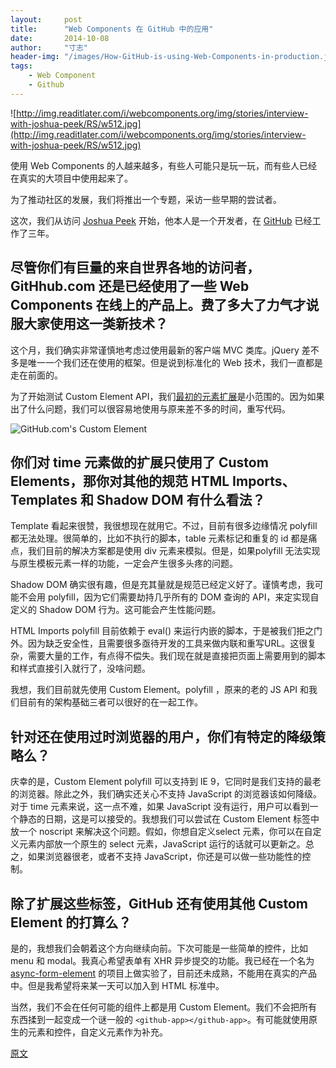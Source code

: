 ```yaml
---
layout:     post
title:      "Web Components 在 GitHub 中的应用"
date:       2014-10-08
author:     "寸志"
header-img: "/images/How-GitHub-is-using-Web-Components-in-production.jpg"
tags:
    - Web Component
    - Github
---
```


![http://img.readitlater.com/i/webcomponents.org/img/stories/interview-with-joshua-peek/RS/w512.jpg](http://img.readitlater.com/i/webcomponents.org/img/stories/interview-with-joshua-peek/RS/w512.jpg)

使用 Web Components 的人越来越多，有些人可能只是玩一玩，而有些人已经在真实的大项目中使用起来了。

为了推动社区的发展，我们将推出一个专题，采访一些早期的尝试者。

这次，我们从访问 [Joshua Peek](https://twitter.com/joshpeek/) 开始，他本人是一个开发者，在 [GitHub](https://github.com/) 已经工作了三年。

## 尽管你们有巨量的来自世界各地的访问者，GitHhub.com 还是已经使用了一些 Web Components 在线上的产品上。费了多大了力气才说服大家使用这一类新技术？

这个月，我们确实非常谨慎地考虑过使用最新的客户端 MVC 类库。jQuery 差不多是唯一一个我们还在使用的框架。但是说到标准化的 Web 技术，我们一直都是走在前面的。

为了开始测试 Custom Element API，我们[最初的元素扩展](https://github.com/github/time-elements)是小范围的。因为如果出了什么问题，我们可以很容易地使用与原来差不多的时间，重写代码。

![GitHub.com's Custom Element](http://webcomponents.org/img/stories/github-custom-element.jpg)

## 你们对 time 元素做的扩展只使用了 Custom Elements，那你对其他的规范 HTML Imports、Templates 和 Shadow DOM 有什么看法？

Template 看起来很赞，我很想现在就用它。不过，目前有很多边缘情况 polyfill 都无法处理。很简单的，比如不执行的脚本，table 元素标记和重复的 id 都是痛点，我们目前的解决方案都是使用 div 元素来模拟。但是，如果polyfill 无法实现与原生模板元素一样的功能，一定会产生很多头疼的问题。

Shadow DOM 确实很有趣，但是充其量就是规范已经定义好了。谨慎考虑，我可能不会用 polyfill，因为它们需要劫持几乎所有的 DOM 查询的 API，来定实现自定义的 Shadow DOM 行为。这可能会产生性能问题。

HTML Imports polyfill 目前依赖于 eval() 来运行内嵌的脚本，于是被我们拒之门外。因为缺乏安全性，且需要很多亟待开发的工具来做内联和重写URL。这很复杂，需要大量的工作，有点得不偿失。我们现在就是直接把页面上需要用到的脚本和样式直接引入就行了，没啥问题。

我想，我们目前就先使用 Custom Element。polyfill ，原来的老的 JS API 和我们目前有的架构基础三者可以很好的在一起工作。

## 针对还在使用过时浏览器的用户，你们有特定的降级策略么？

庆幸的是，Custom Element polyfill 可以支持到 IE 9，它同时是我们支持的最老的浏览器。除此之外，我们确实还关心不支持 JavaScript 的浏览器该如何降级。对于 time 元素来说，这一点不难，如果 JavaScript 没有运行，用户可以看到一个静态的日期，这是可以接受的。我想我们可以尝试在 Custom Element 标签中放一个 noscript 来解决这个问题。假如，你想自定义select 元素，你可以在自定义元素内部放一个原生的 select 元素，JavaScript 运行的话就可以更新之。总之，如果浏览器很老，或者不支持 JavaScript，你还是可以做一些功能性的控制。

## 除了扩展这些标签，GitHub 还有使用其他 Custom Element 的打算么？

是的，我想我们会朝着这个方向继续向前。下次可能是一些简单的控件，比如 menu  和 modal。我真心希望表单有 XHR 异步提交的功能。我已经在一个名为 [async-form-element](https://github.com/josh/async-form-element) 的项目上做实验了，目前还未成熟，不能用在真实的产品中。但是我希望将来某一天可以加入到 HTML 标准中。

当然，我们不会在任何可能的组件上都是用 Custom Element。我们不会把所有东西揉到一起变成一个谜一般的 `<github-app></github-app>`。有可能就使用原生的元素和控件，自定义元素作为补充。

[原文](http://webcomponents.org/articles/interview-with-joshua-peek/)
